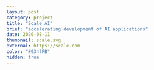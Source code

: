 ```yaml
---
layout: post
category: project
title: "Scale AI"
brief: "accelerating development of AI applications"
date: 2020-08-11
thumbnail: scale.svg
external: https://scale.com
color: "#9347FB"
hidden: true
---
```

